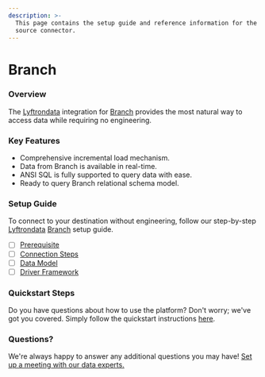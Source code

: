 ```yaml
---
description: >-
  This page contains the setup guide and reference information for the Branch
  source connector.
---
```


# Branch

### Overview

The [Lyftrondata](https://www.lyftrondata.com/) integration for [Branch](None/) provides the most natural way to access data while requiring no engineering.

### Key Features

* Comprehensive incremental load mechanism.
* Data from Branch is available in real-time.
* ANSI SQL is fully supported to query data with ease.
* Ready to query Branch relational schema model.

### Setup Guide

To connect to your destination without engineering, follow our step-by-step [Lyftrondata](https://www.lyftrondata.com/) [Branch](None/) setup guide.

* [ ] [Prerequisite](prerequisite.md)
* [ ] [Connection Steps](connection-steps.md)
* [ ] [Data Model](data-model/erd.md)
* [ ] [Driver Framework](driver-framework/)

### Quickstart Steps

Do you have questions about how to use the platform? Don't worry; we've got you covered. Simply follow the quickstart instructions [here](../../).

### Questions? <a href="#questions" id="questions"></a>

We're always happy to answer any additional questions you may have! [Set up a meeting with our data experts.](https://www.lyftrondata.com/book-a-meeting/)
